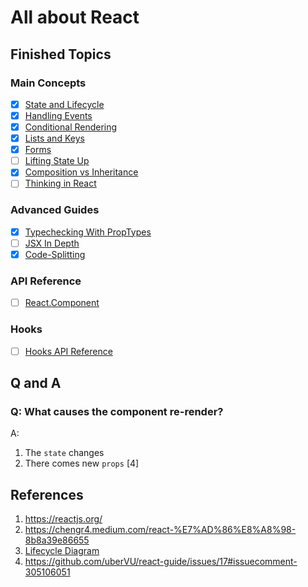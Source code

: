 # All about React

## Finished Topics

### Main Concepts

- [x] [State and Lifecycle](https://reactjs.org/docs/state-and-lifecycle.html)
- [x] [Handling Events](https://reactjs.org/docs/handling-events.html)
- [x] [Conditional Rendering](https://reactjs.org/docs/conditional-rendering.html)
- [x] [Lists and Keys](https://reactjs.org/docs/lists-and-keys.html)
- [x] [Forms](https://reactjs.org/docs/forms.html)
- [ ] [Lifting State Up](https://reactjs.org/docs/lifting-state-up.html)
- [x] [Composition vs Inheritance](https://reactjs.org/docs/composition-vs-inheritance.html)
- [ ] [Thinking in React](https://reactjs.org/docs/thinking-in-react.html)

### Advanced Guides

- [x] [Typechecking With PropTypes](https://reactjs.org/docs/typechecking-with-proptypes.html)
- [ ] [JSX In Depth](https://reactjs.org/docs/jsx-in-depth.html)
- [x] [Code-Splitting](https://reactjs.org/docs/code-splitting.html)

### API Reference

- [ ] [React.Component](https://reactjs.org/docs/react-component.html)

### Hooks

- [ ] [Hooks API Reference](https://reactjs.org/docs/hooks-reference.html)

## Q and A

### Q: What causes the component re-render?

A:

1. The `state` changes
2. There comes new `props` [4]

## References

1. https://reactjs.org/
2. https://chengr4.medium.com/react-%E7%AD%86%E8%A8%98-8b8a39e86655
3. [Lifecycle Diagram](https://projects.wojtekmaj.pl/react-lifecycle-methods-diagram/)
4. https://github.com/uberVU/react-guide/issues/17#issuecomment-305106051
